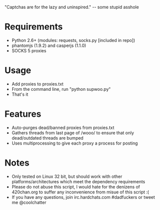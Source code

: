 "Captchas are for the lazy and uninspired." -- some stupid asshole

Requirements
==============
- Python 2.6+ (modules: requests, socks.py [included in repo])
- phantomjs (1.9.2) and casperjs (1.1.0)
- SOCKS 5 proxies

Usage
=====
- Add proxies to proxies.txt
- From the command line, run "python supwoo.py"
- That's it

Features
========
- Auto-purges dead/banned proxies from proxies.txt
- Gathers threads from last page of /wooo/ to ensure that only dead/outdated threads are bumped
- Uses multiprocessing to give each proxy a process for posting

Notes
=====
- Only tested on Linux 32 bit, but should work with other platforms/architectures which meet the dependency requirements
- Please do not abuse this script, I would hate for the denizens of 420chan.org to suffer any inconvenience from  misue of this script :(
- If you have any questions, join irc.hardchats.com #dadfuckers or tweet me @coolchatter
